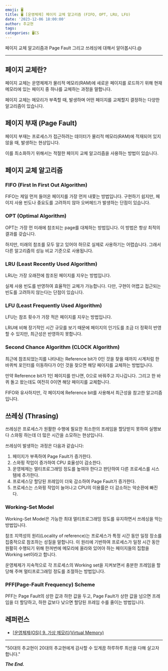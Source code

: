 ```yaml
---
emoji: 🖥️
title: 🖥️ [운영체제] 페이지 교체 알고리즘 (FIFO, OPT, LRU, LFU)
date: '2023-12-06 18:00:00'
author: 추교현
tags:
categories: 🖥️CS
---
```


페이지 교체 알고리즘과 Page Fault 그리고 쓰레싱에 대해서 알아봅시다.@

---

## 페이지 교체란?

페이지 교체는 운영체제가 물리적 메모리(RAM)에 새로운 페이지를 로드하기 위해 현재 메모리에 있는 페이지 중 하나를 교체하는 과정을 말합니다.

페이지 교체는 메모리가 부족할 때, 발생하며 어떤 페이지를 교체할지 결정하는 다양한 알고리즘이 있습니다.

## 페이지 부재 (Page Fault)

페이지 부재는 프로세스가 접근하려는 데이터가 물리적 메모리(RAM)에 적재되어 있지 않을 때, 발생하는 현상입니다.

이를 최소화하기 위해서는 적절한 페이지 교체 알고리즘을 사용하는 방법이 있습니다.

## 페이지 교체 알고리즘

### FIFO (First In First Out Algorithm)

FIFO는 제일 먼저 들어온 페이지를 가장 먼저 내쫓는 방법입니다. 구현하기 쉽지만, 페이지 사용 빈도나 중요도를 고려하지 않아 오버헤드가 발생하는 단점이 있습니다.

### OPT (Optimal Algorithm)

OPT는 가장 먼 미래에 참조되는 page를 대체하는 방법입니다. 이 방법은 항상 최적의 결과를 갖습니다.

하지만, 미래의 참조를 모두 알고 있어야 하므로 실제로 사용하기는 어렵습니다. 그래서 다른 알고리즘의 성능 비교 기준으로 사용됩니다.

### LRU (Least Recently Used Algorithm)

LRU는 가장 오래전에 참조된 페이지를 지우는 방법입니다.

실제 사용 빈도를 반영하여 효율적인 교체가 가능합니다. 다만, 구현이 어렵고 접근되는 빈도를 고려하지 않는다는 단점이 있습니다.

### LFU (Least Frequently Used Algorithm)

LFU는 참조 횟수가 가장 적은 페이지를 지우는 방법입니다.

LRU에 비해 장기적인 시간 규모를 보기 때문에 페이지의 인기도를 조금 더 정확히 반영할 수 있지만, 최근성은 반영하지 못합니다.

### Second Chance Algorithm (CLOCK Algorithm)

최근에 참조되었는지를 나타내는 Reference bit가 0인 것을 찾을 때까지 시계처럼 한 바퀴씩 포인터를 이동하다가 0인 것을 찾으면 해당 페이지를 교체하는 방법입니다.

만약 Reference bit가 1인 페이지를 만나면, 0으로 바꿔주고 지나갑니다. 그리고 한 바퀴 돌고 왔는데도 여전히 0이면 해당 페이지를 교체합니다.

FIFO와 유사하지만, 각 페이지에 Reference bit를 사용해서 최근성을 참고한 알고리즘입니다.

## 쓰레싱 (Thrasing)

쓰레싱은 프로세스가 원활한 수행에 필요한 최소한의 프레임을 할당받지 못하여 실행보다 스와핑 하는데 더 많은 시간을 소모하는 현상입니다.

쓰레싱이 발생하는 과정은 다음과 같습니다:

1. 페이지가 부족하여 Page Fault가 증가한다.
2. 스와핑 작업이 증가하여 CPU 효율성이 감소한다.
3. 운영체제는 멀티프로그래밍 정도를 높여야 한다고 판단하여 다른 프로세스를 시스템에 추가한다.
4. 프로세스당 할당된 프레임이 더욱 감소하여 Page Fault가 증가한다.
5. 프로세스는 스와핑 작업이 늘어나고 CPU의 이용률은 더 감소하는 악순환에 빠진다.

### Working-Set Model

Working-Set Model은 가능한 최대 멀티프로그래밍 정도를 유지하면서 쓰레싱을 막는 방법입니다.

참조 지역성의 원리(Locality of reference)는 프로세스가 특정 시간 동안 일정 장소를 집중적으로 참조하는 성질을 말합니다. 이 원리에 기반하여 프로세스가 일정 시간 동안 원활히 수행되기 위해 한꺼번에 메모리에 올라와 있어야 하는 페이지들의 집합을 Working set이라고 합니다.

운영체제가 지속적으로 각 프로세스의 Working set을 지켜보면서 충분한 프레임을 할당해 주며 멀티프로그래밍 정도를 조절하는 방법입니다.

### PFF(Page-Fault Frequency) Scheme

PFF는 Page Fault의 상한 값과 하한 값을 두고, Page Fault가 상한 값을 넘으면 프레임을 더 할당하고, 하한 값보다 낮으면 할당된 프레임 수를 줄이는 방법입니다.

## 레퍼런스

- [[운영체제(OS)] 9. 가상 메모리(Virtual Memory)](https://rebro.kr/179)

---

"50대의 추교현이 20대의 추교현에게 감사할 수 있게끔 하루하루 최선을 다해 살고자 합니다."

**_The End._**
